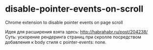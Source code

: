 disable-pointer-events-on-scroll
================================

Chrome extension to disable pointer events on page scroll

Идея для расширения взята здесь: http://habrahabr.ru/post/204238/
Суть: ускорение рендеринга страниц при скролле посредством добавления к body стиля с pointer-events: none.
